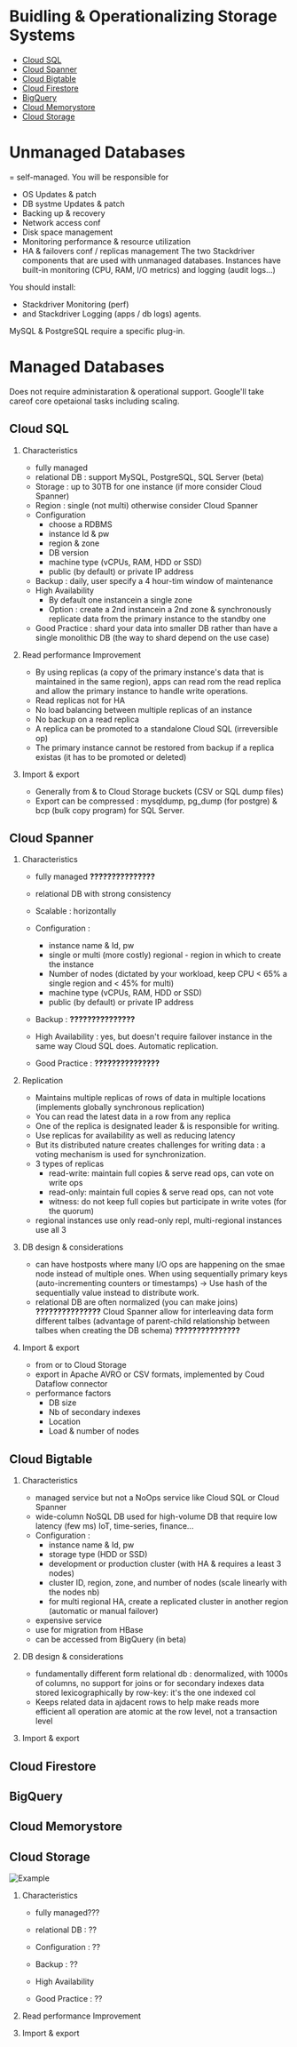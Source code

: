# Buidling & Operationalizing Storage Systems

- [Cloud SQL]()
- [Cloud Spanner]()
- [Cloud Bigtable]()
- [Cloud Firestore]()
- [BigQuery]()
- [Cloud Memorystore]()
- [Cloud Storage]()


# Unmanaged Databases
= self-managed. You will be responsible for
- OS Updates & patch
- DB systme Updates & patch
- Backing up & recovery
- Network access conf
- Disk space management
- Monitoring performance & resource utilization
- HA & failovers conf / replicas management
The two Stackdriver components that are used with unmanaged databases.
Instances have built-in monitoring (CPU, RAM, I/O metrics) and logging (audit logs...)

You should install: 
- Stackdriver Monitoring (perf) 
- and Stackdriver Logging (apps / db logs) agents.

MySQL & PostgreSQL require a specific plug-in.



# Managed Databases

Does not require administaration & operational support. Google'll take careof core opetaional tasks including scaling.


## Cloud SQL

1. Characteristics
    - fully managed
    - relational DB : support MySQL, PostgreSQL, SQL Server (beta)
    - Storage : up to 30TB for one instance (if more consider Cloud Spanner)
    - Region : single (not multi) otherwise consider Cloud Spanner
    - Configuration
        - choose a RDBMS
        - instance Id & pw
        - region & zone
        - DB version
        - machine type (vCPUs, RAM, HDD or SSD)
        - public (by default) or private IP address
    - Backup : daily, user specify a 4 hour-tim window of maintenance
    - High Availability 
        - By default one instancein a single zone
        - Option : create a 2nd instancein a 2nd zone & synchronously replicate data from the primary instance to the standby one
    - Good Practice : shard your data into smaller DB rather than have a single monolithic DB (the way to shard depend on the use case)

2. Read performance Improvement
    -   By using replicas (a copy of the primary instance's data that is maintained in the same region), apps can read rom the read replica and allow the primary instance to handle write operations.
    - Read replicas not for HA
    - No load balancing between multiple replicas of an instance
    - No backup on a read replica
    - A replica can be promoted to a standalone Cloud SQL (irreversible op)
    - The primary instance cannot be restored from backup if a replica existas (it has to be promoted or deleted)

3. Import & export
    - Generally from & to Cloud Storage buckets (CSV or SQL dump files)
    - Export can be compressed : mysqldump, pg_dump (for postgre) & bcp (bulk copy program) for SQL Server. 


## Cloud Spanner

1. Characteristics
    - fully managed __???????????????__
    - relational DB with strong consistency
    - Scalable : horizontally
    - Configuration :
        - instance name & Id, pw
        - single or multi (more costly) regional - region in which to create the instance
        - Number of nodes (dictated by your workload, keep CPU < 65% a single region and < 45% for multi)
        - machine type (vCPUs, RAM, HDD or SSD)
        - public (by default) or private IP address
    - Backup : __???????????????__
    - High Availability : yes, but doesn't require failover instance in the same way Cloud SQL does. Automatic replication.

    - Good Practice : __???????????????__
    
2. Replication
    - Maintains multiple replicas of rows of data in multiple locations (implements globally synchronous replication)
    - You can read the latest data in a row from any replica
    - One of the replica is designated leader & is responsible for writing.
    - Use replicas for availability as well as reducing latency
    - But its distributed nature creates challenges for writing data : a voting mechanism is used for synchronization.
    - 3 types of replicas
        - read-write: maintain full copies & serve read ops, can vote on write ops
        - read-only: maintain full copies & serve read ops, can not vote
        - witness: do not keep full copies but participate in write votes (for the quorum)
    - regional instances use only read-only repl, multi-regional instances use all 3

3. DB design & considerations
    - can have hostposts where many I/O ops are happening on the smae node instead of multiple ones. When using sequentially primary keys (auto-incrementing counters or timestamps) -> Use hash of the sequentially value instead to distribute work.
    - relational DB are often normalized (you can make joins) __???????????????__
    Cloud Spanner allow for interleaving data form different talbes (advantage of parent-child relationship between talbes when creating the DB schema) __???????????????__


3. Import & export
    - from or to Cloud Storage
    - export in Apache AVRO or CSV formats, implemented by Coud Dataflow connector
    - performance factors
        - DB size
        - Nb of secondary indexes
        - Location
        - Load & number of nodes

## Cloud Bigtable

1. Characteristics
    - managed service but not a NoOps service like Cloud SQL or Cloud Spanner
    - wide-column NoSQL DB used for high-volume DB that require low latency (few ms) IoT, time-series, finance... 
    - Configuration :
        - instance name & Id, pw
        - storage type (HDD or SSD)
        - development or production cluster (with HA & requires a least 3 nodes)
        - cluster ID, region, zone, and number of nodes (scale linearly with the nodes nb)
        - for multi regional HA, create a replicated cluster in another region (automatic or manual failover)
    - expensive service
    - use for migration from HBase
    - can be accessed from BigQuery (in beta)
    
2. DB design & considerations
    - fundamentally different form relational db : denormalized, with 1000s of columns, no support for joins or for secondary indexes
    data stored lexicographically by row-key: it's the one indexed col
    - Keeps related data in ajdacent rows to help make reads more efficient
    all operation are atomic at the row level, not a transaction level

3. Import & export

## Cloud Firestore



## BigQuery



## Cloud Memorystore



## Cloud Storage


![Example](pictures/decision_tree.svg "Example")

1. Characteristics
    - fully managed???
    - relational DB : ??
    - Configuration : ??

    - Backup : ??
    - High Availability 

    - Good Practice : ??
    
2. Read performance Improvement

3. Import & export